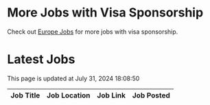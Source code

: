 # More Jobs with Visa Sponsorship

Check out [Europe Jobs](https://github.com/sureshparimi/europejobs#latest-jobs) for more jobs with visa sponsorship.

# Latest Jobs

This page is updated at July 31, 2024 18:08:50

| Job Title | Job Location | Job Link | Job Posted |
| --- | --- | --- | --- |
